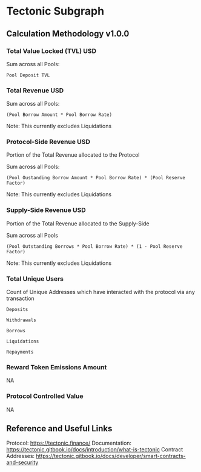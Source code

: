 # Tectonic Subgraph

## Calculation Methodology v1.0.0

### Total Value Locked (TVL) USD

Sum across all Pools:

`Pool Deposit TVL`

### Total Revenue USD

Sum across all Pools:

`(Pool Borrow Amount * Pool Borrow Rate)`

Note: This currently excludes Liquidations

### Protocol-Side Revenue USD

Portion of the Total Revenue allocated to the Protocol

Sum across all Pools:

`(Pool Oustanding Borrow Amount * Pool Borrow Rate) * (Pool Reserve Factor)`

Note: This currently excludes Liquidations

### Supply-Side Revenue USD

Portion of the Total Revenue allocated to the Supply-Side

Sum across all Pools

`(Pool Outstanding Borrows * Pool Borrow Rate) * (1 - Pool Reserve Factor)`

Note: This currently excludes Liquidations

### Total Unique Users

Count of Unique Addresses which have interacted with the protocol via any transaction

`Deposits`

`Withdrawals`

`Borrows`

`Liquidations`

`Repayments`

### Reward Token Emissions Amount

NA

### Protocol Controlled Value

NA

## Reference and Useful Links

Protocol: https://tectonic.finance/
Documentation: https://tectonic.gitbook.io/docs/introduction/what-is-tectonic
Contract Addresses: https://tectonic.gitbook.io/docs/developer/smart-contracts-and-security
